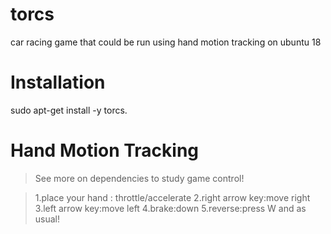 # torcs
car racing game that could be run using hand motion tracking on ubuntu 18

# Installation
sudo apt-get install -y torcs.

# Hand Motion Tracking
>See more on dependencies to study game control!

> 1.place your hand : throttle/accelerate
  2.right arrow key:move right
  3.left arrow key:move left
  4.brake:down
  5.reverse:press W and as usual!
